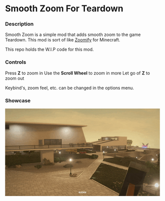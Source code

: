
# Smooth Zoom For Teardown

### Description

Smooth Zoom is a simple mod that adds smooth zoom to the game Teardown. This mod is sort of like [Zoomify](https://www.curseforge.com/minecraft/mc-mods/zoomify) for Minecraft.

This repo holds the W.I.P code for this mod.

### Controls

Press **Z** to zoom in
Use the **Scroll Wheel** to zoom in more
Let go of **Z** to zoom out

Keybind's, zoom feel, etc. can be changed in the options menu.


### Showcase

![](images/Zoom.gif)


